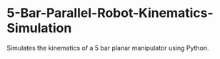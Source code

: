 # 5-Bar-Parallel-Robot-Kinematics-Simulation
Simulates the kinematics of a 5 bar planar manipulator using Python.
